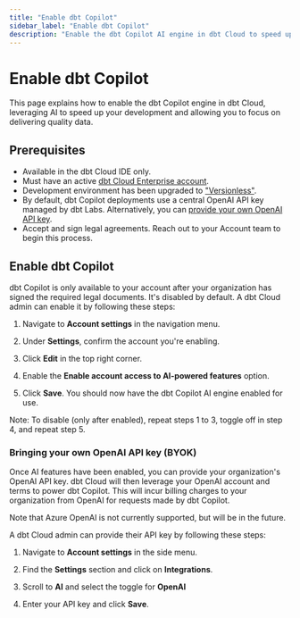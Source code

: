 ```yaml
--- 
title: "Enable dbt Copilot" 
sidebar_label: "Enable dbt Copilot" 
description: "Enable the dbt Copilot AI engine in dbt Cloud to speed up your development." 
---
```


# Enable dbt Copilot <Lifecycle status='beta'/>

This page explains how to enable the dbt Copilot engine in dbt Cloud, leveraging AI to speed up your development and allowing you to focus on delivering quality data.

## Prerequisites

- Available in the dbt Cloud IDE only.
- Must have an active [dbt Cloud Enterprise account](https://www.getdbt.com/pricing).
- Development environment has been upgraded to ["Versionless"](/docs/dbt-versions/upgrade-dbt-version-in-cloud#versionless).
- By default, dbt Copilot deployments use a central OpenAI API key managed by dbt Labs. Alternatively, you can [provide your own OpenAI API key](#bringing-your-own-openai-api-key-byok).
- Accept and sign legal agreements. Reach out to your Account team to begin this process.

## Enable dbt Copilot

dbt Copilot is only available to your account after your organization has signed the required legal documents. It's disabled by default. A dbt Cloud admin can enable it by following these steps:

1. Navigate to **Account settings** in the navigation menu.

2. Under **Settings**, confirm the account you're enabling.

3. Click **Edit** in the top right corner.

4. Enable the **Enable account access to AI-powered features** option.

5. Click **Save**. You should now have the dbt Copilot AI engine enabled for use.

Note: To disable (only after enabled), repeat steps 1 to 3, toggle off in step 4, and repeat step 5.

<Lightbox src="/img/docs/deploy/example-account-settings.png" width="90%" title="Example of the 'Enable account access to AI-powered feature' option in Account settings" />

### Bringing your own OpenAI API key (BYOK)

Once AI features have been enabled, you can provide your organization's OpenAI API key. dbt Cloud will then leverage your OpenAI account and terms to power dbt Copilot. This will incur billing charges to your organization from OpenAI for requests made by dbt Copilot.

Note that Azure OpenAI is not currently supported, but will be in the future.

A dbt Cloud admin can provide their API key by following these steps:

1. Navigate to **Account settings** in the side menu.

2. Find the **Settings** section and click on **Integrations**.

3. Scroll to **AI** and select the toggle for **OpenAI**

4. Enter your API key and click **Save**.

